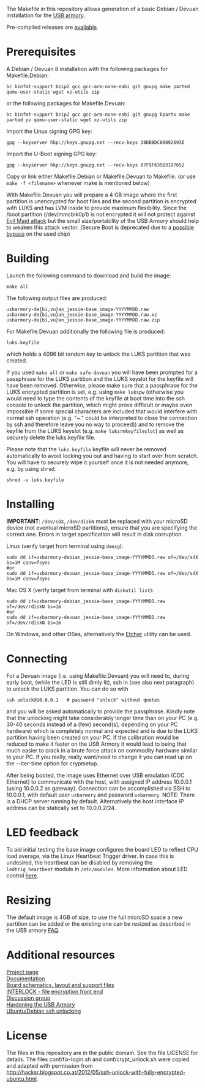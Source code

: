 The Makefile in this repository allows generation of a basic Debian / Devuan
installation for the [USB armory](https://github.com/inversepath/usbarmory).

Pre-compiled releases are [available](https://github.com/inversepath/usbarmory-debian-base_image/releases).

# Prerequisites

A Debian / Devuan 8 installation with the following packages for Makefile.Debian:

```
bc binfmt-support bzip2 gcc gcc-arm-none-eabi git gnupg make parted qemu-user-static wget xz-utils zip
```

or the following packages for Makefile.Devuan:
```
bc binfmt-support bzip2 gcc gcc-arm-none-eabi git gnupg kpartx make parted pv qemu-user-static wget xz-utils zip
```

Import the Linux signing GPG key:
```
gpg --keyserver hkp://keys.gnupg.net --recv-keys 38DBBDC86092693E
```

Import the U-Boot signing GPG key:
```
gpg --keyserver hkp://keys.gnupg.net --recv-keys 87F9F635D31D7652
```
Copy or link either Makefile.Debian or Makefile.Devuan to Makefile.
(or use `make -f <filename>` whenever make is mentioned below)

With Makefile.Devuan you will prepare a 4 GB image where the first partition
is unencrypted for boot files and the second partition is encrypted with LUKS
and has LVM inside to provide maximum flexibility.  Since the /boot partition
(/dev/mmcblk0p1) is not encrypted it will not protect against [Evil Maid
attack](https://en.wikipedia.org/wiki/Rootkit#bootkit) but the small
size/portability of the USB Armory should help to weaken this attack vector.
(Secure Boot is deprecated due to
a [possible bypass](https://github.com/inversepath/usbarmory/blob/master/software/secure_boot/Security_Advisory-Ref_QBVR2017-0001.txt)
on the used chip)

# Building

Launch the following command to download and build the image:

```
make all
```

The following output files are produced:
```
usbarmory-de{bi,vu}an_jessie-base_image-YYYYMMDD.raw
usbarmory-de{bi,vu}an_jessie-base_image-YYYYMMDD.raw.xz
usbarmory-de{bi,vu}an_jessie-base_image-YYYYMMDD.raw.zip
```

For Makefile.Devuan additionally the following file is produced:
```
luks.keyfile
```
which holds a 4096 bit random key to unlock the LUKS partition that
was created.

If you used `make all` or `make safe-devuan` you will have been
prompted for a passphrase for the LUKS partition and the LUKS keyslot
for the keyfile will have been removed.
Otherwise, please make sure that a passphrase for the LUKS encrypted
partition is set, e.g. using `make lukspw` (otherwise you would need to
type the contents of the keyfile at boot time into the ssh console
to unlock the partition, which might prove difficult or maybe
even impossible if some special characters are included that would interfere
with normal ssh operation (e.g. "<newline>~." could be interpreted to close
the connection by ssh and therefore leave you no way to proceed)) and to
remove the keyfile from the LUKS keyslot (e.g. `make luksrmkeyfileslot`)
as well as securely delete the luks.keyfile file.

Please note that the `luks.keyfile` keyfile will never be removed
automatically to avoid locking you out and having to start over from
scratch. You will have to securely wipe it yourself once it is not needed 
anymore, e.g. by using `shred`:
```
shred -u luks.keyfile
```


# Installing

**IMPORTANT**: `/dev/sdX`, `/dev/diskN` must be replaced with your microSD
device (not eventual microSD partitions), ensure that you are specifying the
correct one. Errors in target specification will result in disk corruption.

Linux (verify target from terminal using `dmesg`):
```
sudo dd if=usbarmory-debian_jessie-base_image-YYYYMMDD.raw of=/dev/sdX bs=1M conv=fsync
#or
sudo dd if=usbarmory-devuan_jessie-base_image-YYYYMMDD.raw of=/dev/sdX bs=1M conv=fsync
```

Mac OS X (verify target from terminal with `diskutil list`):
```
sudo dd if=usbarmory-debian_jessie-base_image-YYYYMMDD.raw of=/dev/rdiskN bs=1m
#or
sudo dd if=usbarmory-devuan_jessie-base_image-YYYYMMDD.raw of=/dev/rdiskN bs=1m
```

On Windows, and other OSes, alternatively the [Etcher](https://etcher.io)
utility can be used.

# Connecting

For a Devuan image (i.e. using Makefile.Devuan) you will need to, during early boot,
(while the LED is still dimly lit), ssh in (see also next paragraph) to
unlock the LUKS partition. You can do so with
```
ssh unlock@10.0.0.1   # password "unlock" without quotes
```
and you will be asked automatically to provide the passphrase.
Kindly note that the unlocking might take considerably longer time than on your PC
(e.g. 30-40 seconds instead of a (few) second(s); depending on your PC hardware)
which is completely normal and expected and is due to the LUKS partition having
been created on your PC.
If the calibration would be reduced to make it faster on the USB Armory it would
lead to being that much easier to crack in a brute force attack on commodity
hardware similar to your PC. If you really, really want/need to change it
you can read up on the --iter-time option for cryptsetup.

After being booted, the image uses Ethernet over USB emulation (CDC Ethernet)
to communicate with the host, with assigned IP address 10.0.0.1 (using 10.0.0.2
as gateway). Connection can be accomplished via SSH to 10.0.0.1, with default
user `usbarmory` and password `usbarmory`. NOTE: There is a DHCP server running
by default. Alternatively the host interface IP address can be statically set
to 10.0.0.2/24.

# LED feedback

To aid initial testing the base image configures the board LED to reflect CPU
load average, via the Linux Heartbeat Trigger driver. In case this is
undesired, the heartbeat can be disabled by removing the `ledtrig_heartbeat`
module in `/etc/modules`. More information about LED control
[here](https://github.com/inversepath/usbarmory/wiki/GPIOs#led-control).

# Resizing

The default image is 4GB of size, to use the full microSD space a new partition
can be added or the existing one can be resized as described in the USB armory
[FAQ](https://github.com/inversepath/usbarmory/wiki/Frequently-Asked-Questions-(FAQ)).

# Additional resources

[Project page](https://inversepath.com/usbarmory)  
[Documentation](https://github.com/inversepath/usbarmory/wiki)  
[Board schematics, layout and support files](https://github.com/inversepath/usbarmory)  
[INTERLOCK - file encryption front end](https://github.com/inversepath/interlock)  
[Discussion group](https://groups.google.com/d/forum/usbarmory)  
[Hardening the USB Armory](https://gist.github.com/yann2192/f989143c86567237460e)  
[Ubuntu/Debian ssh unlocking](http://hacksr.blogspot.co.at/2012/05/ssh-unlock-with-fully-encrypted-ubuntu.html)  

# License

The files in this repository are in the public domain.
See the file LICENSE for details.
The files conf/fix-login.sh and conf/crypt_unlock.sh were copied and adapted with permission from http://hacksr.blogspot.co.at/2012/05/ssh-unlock-with-fully-encrypted-ubuntu.html.
